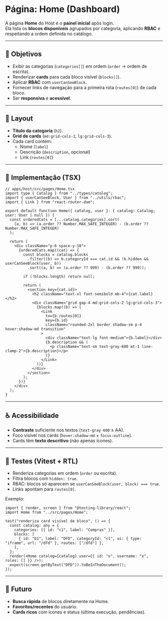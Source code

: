 # Página: Home (Dashboard)

A página **Home** do Host é o **painel inicial** após login.  
Ela lista os **blocos disponíveis** agrupados por categoria, aplicando **RBAC** e respeitando a ordem definida no catálogo.

---

## 🎯 Objetivos

- Exibir as categorias (`categories[]`) em ordem (`order` → ordem de escrita).
- Renderizar **cards** para cada bloco visível (`blocks[]`).
- Aplicar **RBAC** com `userCanSeeBlock`.
- Fornecer links de navegação para a primeira rota (`routes[0]`) de cada bloco.
- Ser **responsiva** e **acessível**.

---

## 📐 Layout

- **Título da categoria** (`h2`).
- **Grid de cards** (`md:grid-cols-2`, `lg:grid-cols-3`).
- Cada card contém:
  - Nome (`label`)
  - Descrição (`description`, opcional)
  - Link (`routes[0]`)

---

## 🔧 Implementação (TSX)

```tsx
// apps/host/src/pages/Home.tsx
import type { Catalog } from "../types/catalog";
import { userCanSeeBlock, User } from "../utils/rbac";
import { Link } from "react-router-dom";

export default function Home({ catalog, user }: { catalog: Catalog; user: User | null }) {
  const orderedCats = [...catalog.categories].sort(
    (a, b) => (a.order ?? Number.MAX_SAFE_INTEGER) - (b.order ?? Number.MAX_SAFE_INTEGER)
  );

  return (
    <div className="p-6 space-y-10">
      {orderedCats.map((cat) => {
        const blocks = catalog.blocks
          .filter((b) => b.categoryId === cat.id && !b.hidden && userCanSeeBlock(user, b))
          .sort((a, b) => (a.order ?? 999) - (b.order ?? 999));

        if (!blocks.length) return null;

        return (
          <section key={cat.id}>
            <h2 className="text-xl font-semibold mb-4">{cat.label}</h2>
            <div className="grid gap-4 md:grid-cols-2 lg:grid-cols-3">
              {blocks.map((b) => (
                <Link
                  to={b.routes[0]}
                  key={b.id}
                  className="rounded-2xl border shadow-sm p-4 hover:shadow-md transition"
                >
                  <div className="text-lg font-medium">{b.label}</div>
                  {b.description && (
                    <p className="text-sm text-gray-600 mt-1 line-clamp-2">{b.description}</p>
                  )}
                </Link>
              ))}
            </div>
          </section>
        );
      })}
    </div>
  );
}
````

---

## ♿ Acessibilidade

* **Contraste** suficiente nos textos (`text-gray-600` ≥ AA).
* Foco visível nos cards (`hover:shadow-md` + `focus:outline`).
* Cards têm **texto descritivo** (não apenas ícones).

---

## 🧪 Testes (Vitest + RTL)

* Renderiza categorias em ordem (`order` ou escrita).
* Filtra blocos com `hidden: true`.
* RBAC: blocos só aparecem se `userCanSeeBlock(user, block) === true`.
* Links apontam para `routes[0]`.

Exemplo:

```tsx
import { render, screen } from "@testing-library/react";
import Home from "../src/pages/Home";

test("renderiza card visível de bloco", () => {
  const catalog: any = {
    categories: [{ id: "c1", label: "Compras" }],
    blocks: [
      { id: "b1", label: "DFD", categoryId: "c1", ui: { type: "iframe", url: "/dfd" }, routes: ["/dfd"] },
    ],
  };
  render(<Home catalog={catalog} user={{ id: "u", username: "x", roles: [] }} />);
  expect(screen.getByText("DFD")).toBeInTheDocument();
});
```

---

## 🔮 Futuro

* **Busca rápida** de blocos diretamente na Home.
* **Favoritos/recentes** do usuário.
* **Cards ricos** com ícones e status (última execução, pendências).